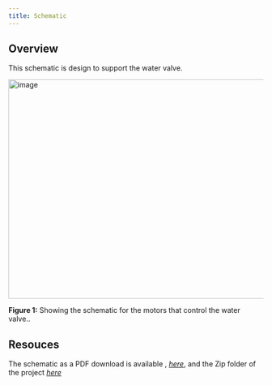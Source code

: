 ```yaml
---
title: Schematic
---
```


## Overview

This schematic is design to support the water valve.

<img width="1063" height="433" alt="image" src="https://github.com/user-attachments/assets/f614fb5d-489b-4d14-ac49-3f15728d4529" />








**Figure 1:** Showing the schematic for the motors that control the water valve..


## Resouces

The schematic as a PDF download is available , [*here*](https://github.com/user-attachments/files/23014671/Subsystem-schematic-design-RSC-.pdf),
and the Zip folder of the project [*here*](https://github.com/user-attachments/files/23014451/Subsystem-schematic-design-RSC-.zip)
